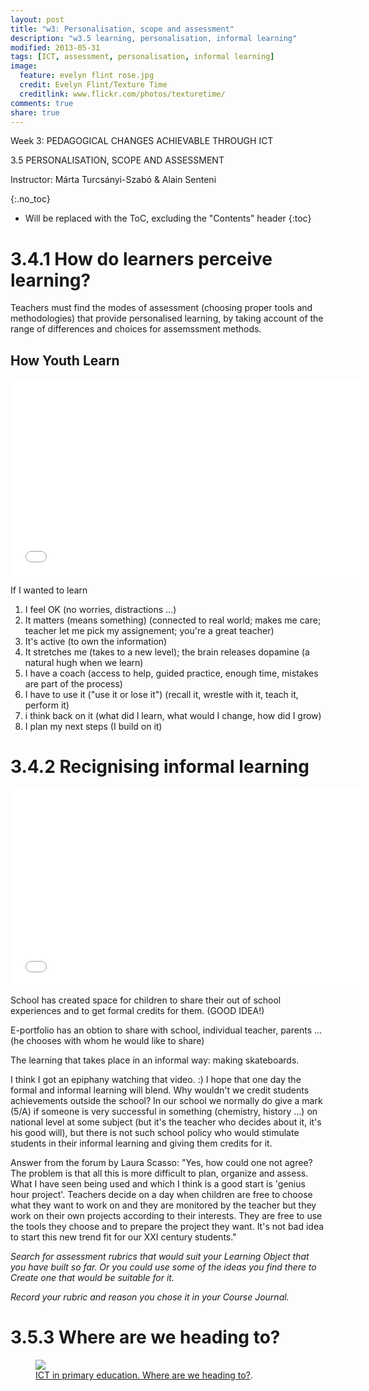 ```yaml
---
layout: post
title: "w3: Personalisation, scope and assessment"
description: "w3.5 learning, personalisation, informal learning"
modified: 2013-05-31
tags: [ICT, assessment, personalisation, informal learning]
image:
  feature: evelyn flint rose.jpg
  credit: Evelyn Flint/Texture Time
  creditlink: www.flickr.com/photos/texturetime/
comments: true
share: true
---
```


Week 3: PEDAGOGICAL CHANGES ACHIEVABLE THROUGH ICT

3.5 PERSONALISATION, SCOPE AND ASSESSMENT

Instructor: Márta Turcsányi-Szabó & Alain Senteni

{:.no_toc}

* Will be replaced with the ToC, excluding the "Contents" header
{:toc}

# 3.4.1 How do learners perceive learning?

Teachers must find the modes of assessment (choosing proper tools and methodologies) that provide personalised learning, by taking account of the range of differences and choices for assemssment methods.

## How Youth Learn

<iframe width="560" height="315" src="//www.youtube.com/embed/v=p_BskcXTqpM" frameborder="0"> </iframe>

If I wanted to learn
1. I feel OK (no worries, distractions ...)
2. It matters (means something) (connected to real world; makes me care; teacher let me pick my assignement; you're a great teacher)
3. It's active (to own the information)
4. It stretches me (takes to a new level); the brain releases dopamine (a natural hugh when we learn)
5. I have a coach (access to help, guided practice, enough time, mistakes are part of the process)
6. I have to use it ("use it or lose it") (recall it, wrestle with it, teach it, perform it)
7. i think back on it (what did I learn, what would I change, how did I grow)
8. I plan my next steps (I build on it)

# 3.4.2 Recignising informal learning

<iframe width="560" height="315" src="//www.youtube.com/embed/v=V8lHC6zbv5c" frameborder="0"> </iframe>

School has created space for children to share their out of school experiences and to get formal credits for them. (GOOD IDEA!)

E-portfolio has an obtion to share with school, individual teacher, parents ... (he chooses with whom he would like to share)

The learning that takes place in an informal way: making skateboards.

I think I got an epiphany watching that video. :) I hope that one day the formal and informal learning will blend. Why wouldn't we credit students achievements outside the school? In our school we normally do give a mark (5/A) if someone is very successful in something (chemistry, history ...) on national level at some subject (but it's the teacher who decides about it, it's his good will), but there is not such school policy who would stimulate students in their informal learning and giving them credits for it.

Answer from the forum by Laura Scasso: "Yes, how could one not agree? The problem is that all this is more difficult to plan, organize and assess. What I have seen being used and which I think is a good start is 'genius hour project'. Teachers decide on a day when children are free to choose what they want to work on and they are monitored by the teacher but they work on their own projects according to their interests. They are free to use the tools they choose and to prepare the project they want.  It's not bad idea to start this new trend fit for our XXI century students."


*Search for assessment rubrics that would suit your Learning Object that you have built so far. Or you could use some of the ideas you find there to Create one that would be suitable for it.*

*Record your rubric and reason you chose it in your Course Journal.*

# 3.5.3 Where are we heading to?

<figure>
  <img src="{{ site.url }}/images/nmc predictions.PNG">
  <figcaption><a href="http://matchsz.inf.elte.hu/CIEL/NMC_K12.html">ICT in primary education. Where are we heading to?</a>.</figcaption>
</figure>

